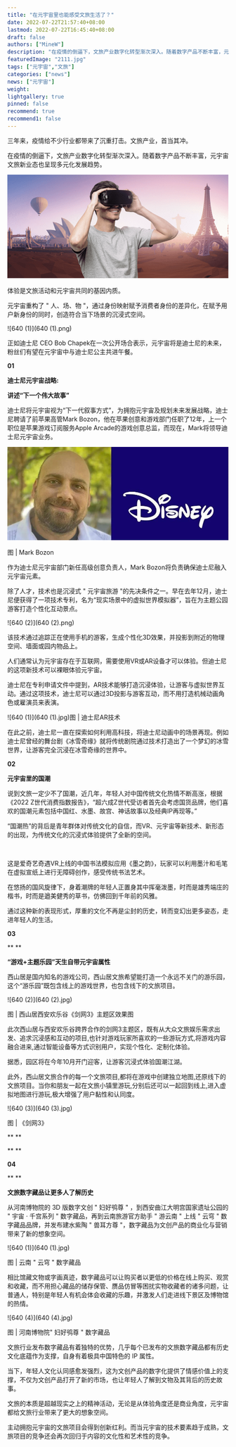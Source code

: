 ```yaml
---
title: "在元宇宙里也能感受文旅生活了？"
date: 2022-07-22T21:57:40+08:00
lastmod: 2022-07-22T16:45:40+08:00
draft: false
authors: ["MineW"]
description: "在疫情的倒逼下，文旅产业数字化转型渐次深入。随着数字产品不断丰富，元宇宙文旅新业态也呈现多元化发展趋势。"
featuredImage: "2111.jpg"
tags: ["元宇宙","文旅"]
categories: ["news"]
news: ["元宇宙"]
weight: 
lightgallery: true
pinned: false
recommend: true
recommend1: false
---
```


三年来，疫情给不少行业都带来了沉重打击。文旅产业，首当其冲。



在疫情的倒逼下，文旅产业数字化转型渐次深入。随着数字产品不断丰富，元宇宙文旅新业态也呈现多元化发展趋势。



![640](640.png)



体验是文旅活动和元宇宙共同的基因内质。



元宇宙重构了 " 人、场、物 "，通过身份映射赋予消费者身份的差异化，在赋予用户新身份的同时，创造符合当下场景的沉浸式空间。



![640 (1)](640 (1).png)



正如迪士尼 CEO Bob Chapek在一次公开场合表示，元宇宙将是迪士尼的未来，粉丝们有望在元宇宙中与迪士尼公主共进午餐。





**01**

**迪士尼元宇宙战略:**

**讲述“下一个伟大故事”**



迪士尼将元宇宙视为“下一代叙事方式”，为拥抱元宇宙及规划未来发展战略，迪士尼聘请了前苹果高管Mark Bozon，他在苹果创意和游戏部门任职了12年，上一个职位是苹果游戏订阅服务Apple Arcade的游戏创意总监，而现在，Mark将领导迪士尼元宇宙业务。



![640](640.jpg)

图 | Mark Bozon



作为迪士尼元宇宙部门新任高级创意负责人，Mark Bozon将负责确保迪士尼融入元宇宙元素。



除了人才，技术也是沉浸式 " 元宇宙旅游 "的先决条件之一。早在去年12月，迪士尼便获得了一项技术专利，名为“现实场景中的虚拟世界模拟器”，旨在为主题公园游客打造个性化互动景点。



![640 (2)](640 (2).png)



该技术通过追踪正在使用手机的游客，生成个性化3D效果，并投影到附近的物理空间、墙面或园内物品上。



人们通常认为元宇宙存在于互联网，需要使用VR或AR设备才可以体验。但迪士尼的这项新技术可以裸眼体验元宇宙。



迪士尼在专利申请文件中提到，AR技术能够打造沉浸体验，让游客与虚拟世界互动。通过这项技术，迪士尼可以通过3D投影与游客互动，而不用打造机械动画角色或雇演员来表演。



![640 (1)](640 (1).jpg)图 | 迪士尼AR技术



在此之前，迪士尼一直在探索如何利用高科技，将迪士尼动画中的场景再现。例如迪士尼曾经的舞台剧《冰雪奇缘》就将传统剧院通过技术打造出了一个梦幻的冰雪世界，让游客完全沉浸在冰雪奇缘的世界中。





**02**

**元宇宙里的国潮**



说到文旅一定少不了国潮，近几年，年轻人对中国传统文化热情不断高涨，根据《2022 Z世代消费指数报告》，“超六成Z世代受访者首先会考虑国货品牌，他们喜欢的国潮元素包括中国红、水墨、故宫、神话故事以及经典IP再现等。”



“国潮热”的背后是青年群体对传统文化的自信，而VR、元宇宙等新技术、新形态的出现，为传统文化的沉浸式体验提供了全新的空间。



![图片](data:image/gif;base64,iVBORw0KGgoAAAANSUhEUgAAAAEAAAABCAYAAAAfFcSJAAAADUlEQVQImWNgYGBgAAAABQABh6FO1AAAAABJRU5ErkJggg==)



这是爱奇艺奇遇VR上线的中国书法模拟应用《墨之韵》，玩家可以利用墨汁和毛笔在虚拟宣纸上进行无障碍创作，感受传统书法艺术。





在悠扬的国风旋律下，身着潮牌的年轻人正置身其中挥毫泼墨，时而是雄秀端庄的楷书，时而是遒美健秀的草书，仿佛回到千年前的风雅。



通过这种新的表现形式，厚重的文化不再是尘封的历史，转而变幻出更多姿态，走进年轻人的生活。





**03**

**
**

**“游戏+主题乐园”天生自带元宇宙属性**



西山居是国内知名的游戏公司，西山居文旅希望能打造一个永远不关门的游乐园，这个“游乐园”既包含线上的游戏世界，也包含线下的文旅项目。

![640 (2)](640 (2).jpg)

图 | 西山居西安欢乐谷《剑网3》主题区效果图



此次西山居与西安欢乐谷跨界合作的剑网3主题区，既有从大众文旅娱乐需求出发、追求沉浸感和互动的项目,也针对游戏玩家所喜欢的一些游玩方式,将游戏内容融合进来,通过智能设备等方式识别用户，实现个性化、定制化体验。



据悉，园区将在今年10月开门迎客，让游客沉浸式体验国潮江湖。



此外，西山居文旅合作的每一个文旅项目,都将在游戏中创建独立地图,还原线下的文旅项目。当你和朋友一起在文旅小镇里游玩,分别后还可以一起回到线上,进入虚拟地图进行游玩,极大增强了用户黏性和认同度。



![640 (3)](640 (3).jpg)

图 | 《剑网3》

**
**

**
**

**04**

**
**

**文旅数字藏品让更多人了解历史**



从河南博物院的 3D 版数字文创 " 妇好鸮尊 " ，到西安曲江大明宫国家遗址公园的 " 宇宙 · 千宫系列 " 数字藏品，再到云南旅游官方助手 " 游云南 " 上线 " 云穹 " 数字藏品品牌，并发布建水紫陶 " 兽耳方尊 "，数字藏品为文创产品的商业化与营销带来了新的想象空间。

![640 (1)](640 (1).jpg)

图 | 云南 " 云穹 " 数字藏品



相比馆藏文物或字画真迹，数字藏品可以让购买者以更低的价格在线上购买、观赏和收藏，而不用担心藏品的储存保管、赝品仿冒等困扰实物收藏者的诸多问题，让普通人，特别是年轻人有机会体会收藏的乐趣，并激发人们走进线下景区及博物馆的热情。

![640 (4)](640 (4).jpg)

图 | 河南博物院" 妇好鸮尊 " 数字藏品



文旅行业发布数字藏品有着独特的优势，几乎每个已发布的文旅数字藏品都有历史文化底蕴作为支撑，自身有着极具中国特色的 IP 属性。



当下，年轻人文化认同感愈发强烈，这为文创产品的数字化提供了情感价值上的支撑，不仅为文创产品打开了新的市场，也让年轻人了解到文物及其背后的历史故事。



文旅的本质是超越现实之上的精神活动，无论是从体验角度还是商业角度，元宇宙都给文旅行业带来了更大的想象空间。



主动拥抱元宇宙的文旅项目会得到创新红利。而当元宇宙的技术要素趋于成熟，文旅项目的竞争还会再次回归于内容的文化性和艺术性的竞争。